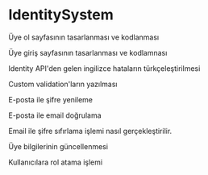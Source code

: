 # IdentitySystem
Üye ol sayfasının tasarlanması ve kodlanması

Üye giriş sayfasının tasarlanması ve kodlamnası

Identity API'den gelen ingilizce hataların türkçeleştirilmesi

Custom validation'ların yazılması

E-posta ile şifre yenileme

E-posta ile email doğrulama

Email ile şifre sıfırlama işlemi nasıl gerçekleştirilir.

Üye bilgilerinin güncellenmesi

Kullanıcılara rol atama işlemi
